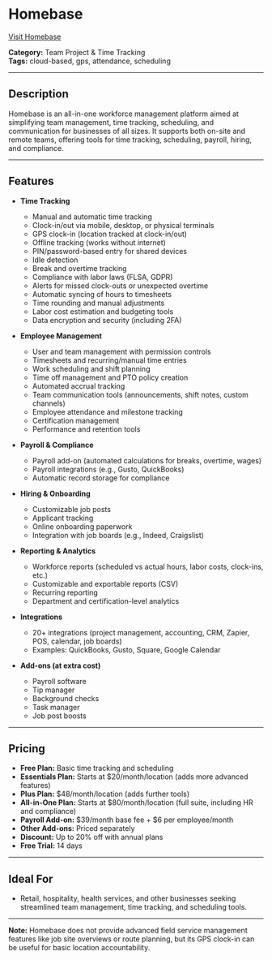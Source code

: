 # Homebase

[Visit Homebase](https://bestreviews.net/homebase-reviews/)

**Category:** Team Project & Time Tracking  
**Tags:** cloud-based, gps, attendance, scheduling

---

## Description
Homebase is an all-in-one workforce management platform aimed at simplifying team management, time tracking, scheduling, and communication for businesses of all sizes. It supports both on-site and remote teams, offering tools for time tracking, scheduling, payroll, hiring, and compliance.

---

## Features
- **Time Tracking**
  - Manual and automatic time tracking
  - Clock-in/out via mobile, desktop, or physical terminals
  - GPS clock-in (location tracked at clock-in/out)
  - Offline tracking (works without internet)
  - PIN/password-based entry for shared devices
  - Idle detection
  - Break and overtime tracking
  - Compliance with labor laws (FLSA, GDPR)
  - Alerts for missed clock-outs or unexpected overtime
  - Automatic syncing of hours to timesheets
  - Time rounding and manual adjustments
  - Labor cost estimation and budgeting tools
  - Data encryption and security (including 2FA)

- **Employee Management**
  - User and team management with permission controls
  - Timesheets and recurring/manual time entries
  - Work scheduling and shift planning
  - Time off management and PTO policy creation
  - Automated accrual tracking
  - Team communication tools (announcements, shift notes, custom channels)
  - Employee attendance and milestone tracking
  - Certification management
  - Performance and retention tools

- **Payroll & Compliance**
  - Payroll add-on (automated calculations for breaks, overtime, wages)
  - Payroll integrations (e.g., Gusto, QuickBooks)
  - Automatic record storage for compliance

- **Hiring & Onboarding**
  - Customizable job posts
  - Applicant tracking
  - Online onboarding paperwork
  - Integration with job boards (e.g., Indeed, Craigslist)

- **Reporting & Analytics**
  - Workforce reports (scheduled vs actual hours, labor costs, clock-ins, etc.)
  - Customizable and exportable reports (CSV)
  - Recurring reporting
  - Department and certification-level analytics

- **Integrations**
  - 20+ integrations (project management, accounting, CRM, Zapier, POS, calendar, job boards)
  - Examples: QuickBooks, Gusto, Square, Google Calendar

- **Add-ons (at extra cost)**
  - Payroll software
  - Tip manager
  - Background checks
  - Task manager
  - Job post boosts

---

## Pricing
- **Free Plan:** Basic time tracking and scheduling
- **Essentials Plan:** Starts at $20/month/location (adds more advanced features)
- **Plus Plan:** $48/month/location (adds further tools)
- **All-in-One Plan:** Starts at $80/month/location (full suite, including HR and compliance)
- **Payroll Add-on:** $39/month base fee + $6 per employee/month
- **Other Add-ons:** Priced separately
- **Discount:** Up to 20% off with annual plans
- **Free Trial:** 14 days

---

## Ideal For
- Retail, hospitality, health services, and other businesses seeking streamlined team management, time tracking, and scheduling tools.

---

**Note:** Homebase does not provide advanced field service management features like job site overviews or route planning, but its GPS clock-in can be useful for basic location accountability.